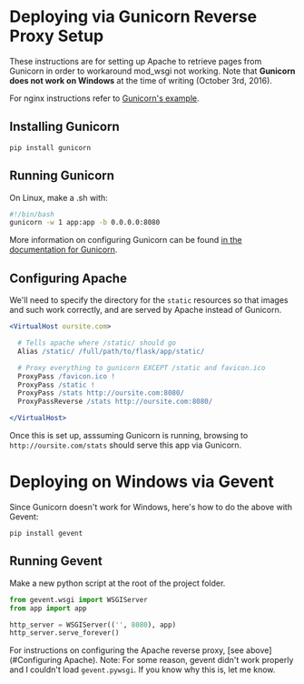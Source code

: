 # Deploying via Gunicorn Reverse Proxy Setup
These instructions are for setting up Apache to retrieve pages from Gunicorn in order to workaround mod_wsgi not working.
Note that **Gunicorn does not work on Windows** at the time of writing (October 3rd, 2016).

For nginx instructions refer to [Gunicorn's example](http://gunicorn.org/#deployment).

## Installing Gunicorn
`pip install gunicorn`

## Running Gunicorn
On Linux, make a .sh with:
```bash
#!/bin/bash
gunicorn -w 1 app:app -b 0.0.0.0:8080
```
More information on configuring Gunicorn can be found [in the documentation for Gunicorn](http://docs.gunicorn.org/en/stable/settings.html).

## Configuring Apache
We'll need to specify the directory for the `static` resources so that images and such work correctly, and are served by Apache instead of Gunicorn.
```apache
<VirtualHost oursite.com>

  # Tells apache where /static/ should go
  Alias /static/ /full/path/to/flask/app/static/

  # Proxy everything to gunicorn EXCEPT /static and favicon.ico
  ProxyPass /favicon.ico !
  ProxyPass /static !
  ProxyPass /stats http://oursite.com:8080/
  ProxyPassReverse /stats http://oursite.com:8080/

</VirtualHost>
```

Once this is set up, asssuming Gunicorn is running, browsing to `http://oursite.com/stats` should serve this app via Gunicorn.

# Deploying on Windows via Gevent
Since Gunicorn doesn't work for Windows, here's how to do the above with Gevent:
```
pip install gevent
```

## Running Gevent
Make a new python script at the root of the project folder.
```python
from gevent.wsgi import WSGIServer
from app import app

http_server = WSGIServer(('', 8080), app)
http_server.serve_forever()
```
For instructions on configuring the Apache reverse proxy, [see above](#Configuring Apache).
Note: For some reason, gevent didn't work properly and I couldn't load `gevent.pywsgi`. If you know why this is, let me know.